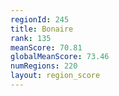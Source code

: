 ```yaml
---
regionId: 245
title: Bonaire
rank: 135
meanScore: 70.81
globalMeanScore: 73.46
numRegions: 220
layout: region_score
---
```

